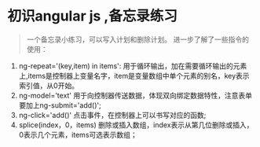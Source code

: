 # 初识angular js ,备忘录练习


> 一个备忘录小练习，可以写入计划和删除计划。 进一步了解了一些指令的使用：
 
<!--more-->

1. ng-repeat='(key,item) in items': 用于循环输出，加在需要循环输出的元素上,items是控制器上变量名字，item是变量数组中单个元素的别名，key表示索引值，从0开始。 
2. ng-model='text' 用于向控制器传送数据，体现双向绑定数据特性，注意表单要加上ng-submit='add()'; 
3. ng-click='add()' 点击事件，在控制器上可以书写对应的函数; 
4. splice(index，0，items) 删除或插入数组，index表示从第几位删除或插入，0表示几个元素，items可选表示数组； 

